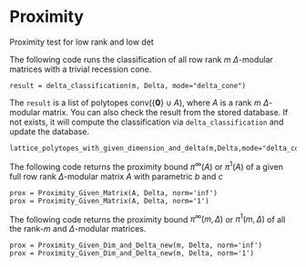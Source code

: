 # Proximity
Proximity test for low rank and low det

The following code runs the classification of all row rank $m$ $\Delta$-modular matrices with a trivial recession cone.
```
result = delta_classification(m, Delta, mode="delta_cone")
```
The `result` is a list of polytopes $\mathrm{conv}(\{\mathbf{0}\}\cup A)$, where $A$ is a rank $m$ $\Delta$-modular matrix.
You can also check the result from the stored database. If not exists, it will compute the classification via `delta_classification` and update the database.
```
lattice_polytopes_with_given_dimension_and_delta(m,Delta,mode="delta_cone")
```

The following code returns the proximity bound $\pi^\infty(A)$ or $\pi^1(A)$ of a given full row rank $\Delta$-modular matrix $A$ with parametric $b$ and $c$
```
prox = Proximity_Given_Matrix(A, Delta, norm='inf')
prox = Proximity_Given_Matrix(A, Delta, norm='1')
```

The following code returns the proximity bound $\pi^\infty(m, \Delta)$ or $\pi^1(m, \Delta)$ of all the rank-$m$ and $\Delta$-modular matrices.
```
prox = Proximity_Given_Dim_and_Delta_new(m, Delta, norm='inf')
prox = Proximity_Given_Dim_and_Delta_new(m, Delta, norm='1')
```